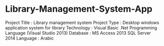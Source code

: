 # Library-Management-System-App
Project Title : Library management system Project Type : Desktop windows application system for library Technology : Visual Basic .Net Programming Language (Visual Studio 2013) Database : MS Access 2013 SQL Server 2014 Language : Arabic

